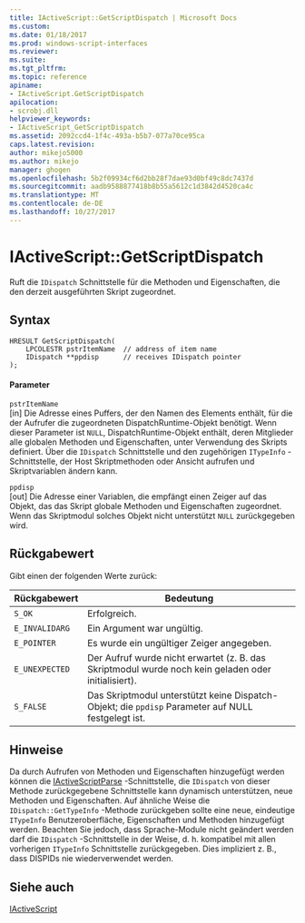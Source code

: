 ```yaml
---
title: IActiveScript::GetScriptDispatch | Microsoft Docs
ms.custom: 
ms.date: 01/18/2017
ms.prod: windows-script-interfaces
ms.reviewer: 
ms.suite: 
ms.tgt_pltfrm: 
ms.topic: reference
apiname:
- IActiveScript.GetScriptDispatch
apilocation:
- scrobj.dll
helpviewer_keywords:
- IActiveScript_GetScriptDispatch
ms.assetid: 2092ccd4-1f4c-493a-b5b7-077a70ce95ca
caps.latest.revision: 
author: mikejo5000
ms.author: mikejo
manager: ghogen
ms.openlocfilehash: 5b2f09934cf6d2bb28f7dae93d0bf49c8dc7437d
ms.sourcegitcommit: aadb9588877418b8b55a5612c1d3842d4520ca4c
ms.translationtype: MT
ms.contentlocale: de-DE
ms.lasthandoff: 10/27/2017
---
```

# <a name="iactivescriptgetscriptdispatch"></a>IActiveScript::GetScriptDispatch
Ruft die `IDispatch` Schnittstelle für die Methoden und Eigenschaften, die den derzeit ausgeführten Skript zugeordnet.  
  
## <a name="syntax"></a>Syntax  
  
```  
HRESULT GetScriptDispatch(  
    LPCOLESTR pstrItemName  // address of item name  
    IDispatch **ppdisp      // receives IDispatch pointer  
);  
```  
  
#### <a name="parameters"></a>Parameter  
 `pstrItemName`  
 [in] Die Adresse eines Puffers, der den Namen des Elements enthält, für die der Aufrufer die zugeordneten DispatchRuntime-Objekt benötigt. Wenn dieser Parameter ist `NULL`, DispatchRuntime-Objekt enthält, deren Mitglieder alle globalen Methoden und Eigenschaften, unter Verwendung des Skripts definiert. Über die `IDispatch` Schnittstelle und den zugehörigen `ITypeInfo` -Schnittstelle, der Host Skriptmethoden oder Ansicht aufrufen und Skriptvariablen ändern kann.  
  
 `ppdisp`  
 [out] Die Adresse einer Variablen, die empfängt einen Zeiger auf das Objekt, das das Skript globale Methoden und Eigenschaften zugeordnet. Wenn das Skriptmodul solches Objekt nicht unterstützt `NULL` zurückgegeben wird.  
  
## <a name="return-value"></a>Rückgabewert  
 Gibt einen der folgenden Werte zurück:  
  
|Rückgabewert|Bedeutung|  
|------------------|-------------|  
|`S_OK`|Erfolgreich.|  
|`E_INVALIDARG`|Ein Argument war ungültig.|  
|`E_POINTER`|Es wurde ein ungültiger Zeiger angegeben.|  
|`E_UNEXPECTED`|Der Aufruf wurde nicht erwartet (z. B. das Skriptmodul wurde noch kein geladen oder initialisiert).|  
|`S_FALSE`|Das Skriptmodul unterstützt keine Dispatch-Objekt; die `ppdisp` Parameter auf NULL festgelegt ist.|  
  
## <a name="remarks"></a>Hinweise  
 Da durch Aufrufen von Methoden und Eigenschaften hinzugefügt werden können die [IActiveScriptParse](../../winscript/reference/iactivescriptparse.md) -Schnittstelle, die `IDispatch` von dieser Methode zurückgegebene Schnittstelle kann dynamisch unterstützen, neue Methoden und Eigenschaften. Auf ähnliche Weise die `IDispatch::GetTypeInfo` -Methode zurückgeben sollte eine neue, eindeutige `ITypeInfo` Benutzeroberfläche, Eigenschaften und Methoden hinzugefügt werden. Beachten Sie jedoch, dass Sprache-Module nicht geändert werden darf die `IDispatch` -Schnittstelle in der Weise, d. h. kompatibel mit allen vorherigen `ITypeInfo` Schnittstelle zurückgegeben. Dies impliziert z. B., dass DISPIDs nie wiederverwendet werden.  
  
## <a name="see-also"></a>Siehe auch  
 [IActiveScript](../../winscript/reference/iactivescript.md)